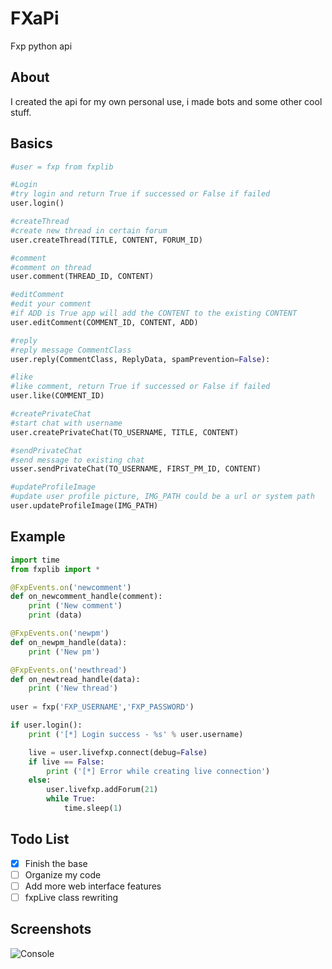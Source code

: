 # FXaPi
Fxp python api

## About
I created the api for my own personal use, i made bots and some other cool stuff.

## Basics
```python
#user = fxp from fxplib
```

```python
#Login
#try login and return True if successed or False if failed
user.login()
```

```python
#createThread
#create new thread in certain forum
user.createThread(TITLE, CONTENT, FORUM_ID)
```

```python
#comment
#comment on thread
user.comment(THREAD_ID, CONTENT)

#editComment
#edit your comment
#if ADD is True app will add the CONTENT to the existing CONTENT
user.editComment(COMMENT_ID, CONTENT, ADD)

#reply
#reply message CommentClass
user.reply(CommentClass, ReplyData, spamPrevention=False):
```

```python
#like
#like comment, return True if successed or False if failed
user.like(COMMENT_ID)
```

```python
#createPrivateChat
#start chat with username
user.createPrivateChat(TO_USERNAME, TITLE, CONTENT)

#sendPrivateChat
#send message to existing chat
usser.sendPrivateChat(TO_USERNAME, FIRST_PM_ID, CONTENT)
```

```python
#updateProfileImage
#update user profile picture, IMG_PATH could be a url or system path
user.updateProfileImage(IMG_PATH)
```

## Example
```python
import time
from fxplib import *

@FxpEvents.on('newcomment')
def on_newcomment_handle(comment):
	print ('New comment')
	print (data)

@FxpEvents.on('newpm')
def on_newpm_handle(data):
	print ('New pm')

@FxpEvents.on('newthread')
def on_newtread_handle(data):
	print ('New thread')
	
user = fxp('FXP_USERNAME','FXPֹֹֹ_PASSWORD')

if user.login():
	print ('[*] Login success - %s' % user.username)

	live = user.livefxp.connect(debug=False)
	if live == False:
		print ('[*] Error while creating live connection')
	else:
		user.livefxp.addForum(21)
		while True:
			time.sleep(1)
```

## Todo List
- [x] Finish the base
- [ ] Organize my code
- [ ] Add more web interface features
- [ ] fxpLive class rewriting

## Screenshots
![Console](https://image.prntscr.com/image/_ZhGSXDmTPquViv0wQOgUA.png)